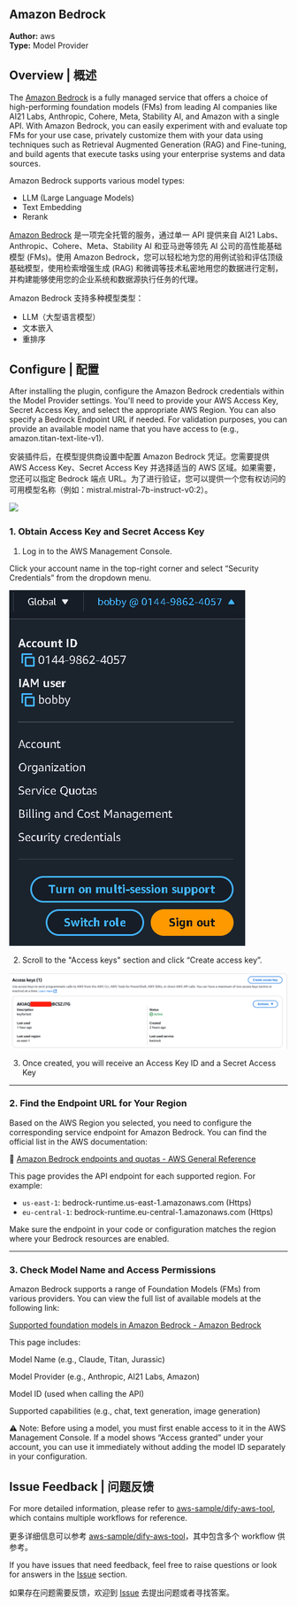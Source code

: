 ## Amazon Bedrock

**Author:** aws  
**Type:** Model Provider



## Overview | 概述

The [Amazon Bedrock](https://aws.amazon.com/bedrock/) is a fully managed service that offers a choice of high-performing foundation models (FMs) from leading AI companies like AI21 Labs, Anthropic, Cohere, Meta, Stability AI, and Amazon with a single API. With Amazon Bedrock, you can easily experiment with and evaluate top FMs for your use case, privately customize them with your data using techniques such as Retrieval Augmented Generation (RAG) and Fine-tuning, and build agents that execute tasks using your enterprise systems and data sources.

Amazon Bedrock supports various model types:
- LLM (Large Language Models)
- Text Embedding
- Rerank

[Amazon Bedrock](https://aws.amazon.com/bedrock/) 是一项完全托管的服务，通过单一 API 提供来自 AI21 Labs、Anthropic、Cohere、Meta、Stability AI 和亚马逊等领先 AI 公司的高性能基础模型 (FMs)。使用 Amazon Bedrock，您可以轻松地为您的用例试验和评估顶级基础模型，使用检索增强生成 (RAG) 和微调等技术私密地用您的数据进行定制，并构建能够使用您的企业系统和数据源执行任务的代理。

Amazon Bedrock 支持多种模型类型：
- LLM（大型语言模型）
- 文本嵌入
- 重排序



## Configure | 配置

After installing the plugin, configure the Amazon Bedrock credentials within the Model Provider settings. You'll need to provide your AWS Access Key, Secret Access Key, and select the appropriate AWS Region. You can also specify a Bedrock Endpoint URL if needed. For validation purposes, you can provide an available model name that you have access to (e.g., amazon.titan-text-lite-v1).

安装插件后，在模型提供商设置中配置 Amazon Bedrock 凭证。您需要提供 AWS Access Key、Secret Access Key 并选择适当的 AWS 区域。如果需要，您还可以指定 Bedrock 端点 URL。为了进行验证，您可以提供一个您有权访问的可用模型名称（例如：mistral.mistral-7b-instruct-v0:2）。

![](./_assets/configure.png)

### 1.  Obtain Access Key and Secret Access Key

1. Log in to the AWS Management Console.

Click your account name in the top-right corner and select “Security Credentials” from the dropdown menu.

![](./_assets/Acess.png)

2. Scroll to the "Access keys" section and click “Create access key”.

![](./_assets/Key.png)

3. Once created, you will receive an Access Key ID and a Secret Access Key

------

### 2. Find the Endpoint URL for Your Region

Based on the AWS Region you selected, you need to configure the corresponding service endpoint for Amazon Bedrock. You can find the official list in the AWS documentation:

🔗 [Amazon Bedrock endpoints and quotas - AWS General Reference](https://docs.aws.amazon.com/general/latest/gr/bedrock.html)

This page provides the API endpoint for each supported region. For example:

- `us-east-1`: bedrock-runtime.us-east-1.amazonaws.com (Https)
- `eu-central-1`: bedrock-runtime.eu-central-1.amazonaws.com (Https)

 Make sure the endpoint in your code or configuration matches the region where your Bedrock resources are enabled.

------

### 3. Check Model Name and Access Permissions

Amazon Bedrock supports a range of Foundation Models (FMs) from various providers. You can view the full list of available models at the following link:

[Supported foundation models in Amazon Bedrock - Amazon Bedrock](https://docs.aws.amazon.com/bedrock/latest/userguide/models-supported.html)

This page includes:

Model Name (e.g., Claude, Titan, Jurassic)

Model Provider (e.g., Anthropic, AI21 Labs, Amazon)

Model ID (used when calling the API)

Supported capabilities (e.g., chat, text generation, image generation)

⚠️ Note:
Before using a model, you must first enable access to it in the AWS Management Console.
If a model shows “Access granted” under your account, you can use it immediately without adding the model ID separately in your configuration.


## Issue Feedback | 问题反馈

For more detailed information, please refer to [aws-sample/dify-aws-tool](https://github.com/aws-samples/dify-aws-tool/), which contains multiple workflows for reference.

更多详细信息可以参考 [aws-sample/dify-aws-tool](https://github.com/aws-samples/dify-aws-tool/)，其中包含多个 workflow 供参考。

If you have issues that need feedback, feel free to raise questions or look for answers in the [Issue](https://github.com/aws-samples/dify-aws-tool/issues) section.

如果存在问题需要反馈，欢迎到 [Issue](https://github.com/aws-samples/dify-aws-tool/issues) 去提出问题或者寻找答案。
